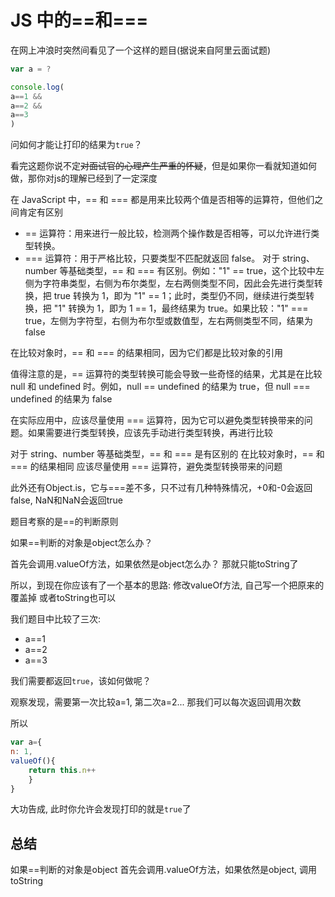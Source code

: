 # JS 中的==和===

在网上冲浪时突然间看见了一个这样的题目(据说来自阿里云面试题)

```js
var a = ?

console.log(
a==1 &&
a==2 &&
a==3
)
```

问如何才能让打印的结果为`true`？

看完这题你说不定~~对面试官的心理产生严重的怀疑~~，但是如果你一看就知道如何做，那你对js的理解已经到了一定深度


在 JavaScript 中，== 和 === 都是用来比较两个值是否相等的运算符，但他们之间肯定有区别

- == 运算符：用来进行一般比较，检测两个操作数是否相等，可以允许进行类型转换。
- === 运算符：用于严格比较，只要类型不匹配就返回 false。
对于 string、number 等基础类型，== 和 === 有区别。例如："1" == true，这个比较中左侧为字符串类型，右侧为布尔类型，左右两侧类型不同，因此会先进行类型转换，把 true 转换为 1，即为 "1" == 1；此时，类型仍不同，继续进行类型转换，把 "1" 转换为 1，即为 1 == 1，最终结果为 true。如果比较："1" === true，左侧为字符型，右侧为布尔型或数值型，左右两侧类型不同，结果为 false

在比较对象时，== 和 === 的结果相同，因为它们都是比较对象的引用

值得注意的是，== 运算符的类型转换可能会导致一些奇怪的结果，尤其是在比较 null 和 undefined 时。例如，null == undefined 的结果为 true，但 null === undefined 的结果为 false

在实际应用中，应该尽量使用 === 运算符，因为它可以避免类型转换带来的问题。如果需要进行类型转换，应该先手动进行类型转换，再进行比较

对于 string、number 等基础类型，== 和 === 是有区别的
在比较对象时，== 和 === 的结果相同
应该尽量使用 === 运算符，避免类型转换带来的问题

此外还有Object.is，它与===差不多，只不过有几种特殊情况，+0和-0会返回false, NaN和NaN会返回true

题目考察的是==的判断原则

如果==判断的对象是object怎么办？

首先会调用.valueOf方法，如果依然是object怎么办？
那就只能toString了

所以，到现在你应该有了一个基本的思路: 
修改valueOf方法, 自己写一个把原来的覆盖掉
或者toString也可以

我们题目中比较了三次:
- a==1
- a==2
- a==3

我们需要都返回`true`，该如何做呢？

观察发现，需要第一次比较a=1, 第二次a=2...
那我们可以每次返回调用次数

所以
```js
var a={
n: 1, 
valueOf(){
    return this.n++
    }
}
```

大功告成, 此时你允许会发现打印的就是`true`了

## 总结

如果==判断的对象是object
首先会调用.valueOf方法，如果依然是object, 调用toString
